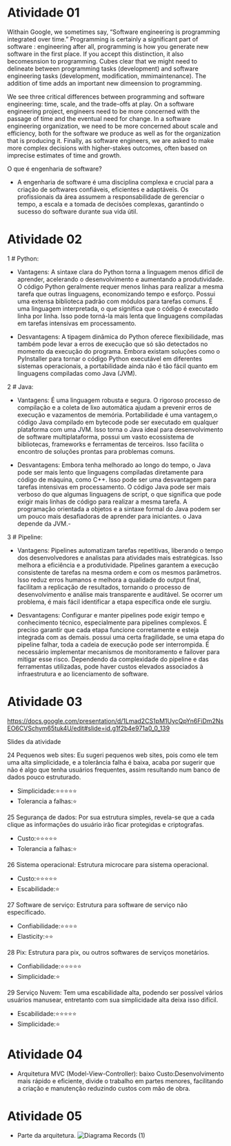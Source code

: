 # Atividade 01

Withain Google, we sometimes say, “Software engineering is programming integrated over time.” Programming is certainly a significant part of software : engineering after all, programming is how you generate new software in the first place. If you accept this distinction, it also becomesnsion to programming. Cubes clear that we might need to delineate between programming tasks (development) and software engineering tasks (development, modification, mmimaintenance). The addition of time adds an important new dimeension to programming.



We see three critical differences between programming and software engineering: time, scale, and the trade-offs at play. On a software engineering project, engineers need to be more concerned with the passage of time and the eventual need for change. In a software engineering organization, we need to be more concerned about scale and efficiency, both for the software we produce as well as for the organization that is producing it. Finally, as software engineers, we are asked to make more complex decisions with higher-stakes outcomes, often based on imprecise estimates of time and growth.

O que é engenharia de software?

- A engenharia de software é uma disciplina complexa e crucial para a criação de softwares confiáveis, eficientes e adaptáveis. Os profissionais da área assumem a responsabilidade de gerenciar o tempo, a escala e a tomada de decisões complexas, garantindo o sucesso do software durante sua vida útil.




# Atividade 02

1 # Python:
- Vantagens: A sintaxe clara do Python torna a linguagem menos difícil de aprender, acelerando o desenvolvimento e aumentando a produtividade. O código Python geralmente requer menos linhas para realizar a mesma tarefa que outras linguagens, economizando tempo e esforço. Possui uma extensa biblioteca padrão com módulos para tarefas comuns. É uma linguagem interpretada, o que significa que o código é executado linha por linha. Isso pode torná-la mais lenta que linguagens compiladas em tarefas intensivas em processamento.

- Desvantagens: A tipagem dinâmica do Python oferece flexibilidade, mas também pode levar a erros de execução que só são detectados no momento da execução do programa.
Embora existam soluções como o PyInstaller para tornar o código Python executável em diferentes sistemas operacionais, a portabilidade ainda não é tão fácil quanto em linguagens compiladas como Java (JVM).

2 # Java:
- Vantagens: É uma linguagem robusta e segura. O rigoroso processo de compilação e a coleta de lixo automática ajudam a prevenir erros de execução e vazamentos de memória. Portabilidade é uma vantagem,o código Java compilado em bytecode pode ser executado em qualquer plataforma com uma JVM. Isso torna o Java ideal para desenvolvimento de software multiplataforma, possui um vasto ecossistema de bibliotecas, frameworks e ferramentas de terceiros. Isso facilita o encontro de soluções prontas para problemas comuns.

- Desvantagens: Embora tenha melhorado ao longo do tempo, o Java pode ser mais lento que linguagens compiladas diretamente para código de máquina, como C++. Isso pode ser uma desvantagem para tarefas intensivas em processamento. O código Java pode ser mais verboso do que algumas linguagens de script, o que significa que pode exigir mais linhas de código para realizar a mesma tarefa.  A programação orientada a objetos e a sintaxe formal do Java podem ser um pouco mais desafiadoras de aprender para iniciantes. o Java depende da JVM.-  

3 # Pipeline:
- Vantagens: Pipelines automatizam tarefas repetitivas, liberando o tempo dos desenvolvedores e analistas para atividades mais estratégicas. Isso melhora a eficiência e a produtividade. Pipelines garantem a execução consistente de tarefas na mesma ordem e com os mesmos parâmetros. Isso reduz erros humanos e melhora a qualidade do output final, facilitam a replicação de resultados, tornando o processo de desenvolvimento e análise mais transparente e auditável. Se ocorrer um problema, é mais fácil identificar a etapa específica onde ele surgiu.

- Desvantagens: Configurar e manter pipelines pode exigir tempo e conhecimento técnico, especialmente para pipelines complexos. É preciso garantir que cada etapa funcione corretamente e esteja integrada com as demais. possui uma certa fragilidade, se uma etapa do pipeline falhar, toda a cadeia de execução pode ser interrompida. É necessário implementar mecanismos de monitoramento e failover para mitigar esse risco. Dependendo da complexidade do pipeline e das ferramentas utilizadas, pode haver custos elevados associados à infraestrutura e ao licenciamento de software.
  

# Atividade 03

https://docs.google.com/presentation/d/1Lmad2CS1pM1UycQpYn6FiDm2NsEO6CVSchym65tuk4U/edit#slide=id.g1f2b4e971a0_0_139

Slides da atividade 

24 Pequenos web sites: Eu sugeri pequenos web sites, pois como ele tem uma alta simplicidade, e a tolerância falha é baixa, acaba por sugerir que não é algo que tenha usuários frequentes, assim resultando num banco de dados pouco estruturado.

- Simplicidade:⭐⭐⭐⭐⭐
- Tolerancia a falhas:⭐


25 Segurança de dados: Por sua estrutura simples, revela-se que a cada clique as informações do usuário irão ficar protegidas e criptografas.

- Custo:⭐⭐⭐⭐⭐
- Tolerancia a falhas:⭐


26 Sistema operacional: Estrutura microcare para sistema operacional.

- Custo:⭐⭐⭐⭐⭐
- Escabilidade:⭐


27 Software de serviço: Estrutura para software de serviço não especificado.

- Confiabilidade:⭐⭐⭐⭐
- Elasticity:⭐⭐


28 Pix: Estrutura para pix, ou outros softwares de serviços monetários.

- Confiabilidade:⭐⭐⭐⭐⭐
- Simplicidade:⭐


29 Serviço Nuvem: Tem uma escabilidade alta, podendo ser possível vários usuários manusear, entretanto com sua simplicidade alta deixa isso difícil.

- Escabilidade:⭐⭐⭐⭐⭐
- Simplicidade:⭐



# Atividade 04

- Arquitetura MVC (Model-View-Controller): baixo Custo:Desenvolvimento mais rápido e eficiente,
divide o trabalho em partes menores, facilitando a criação e manutenção reduzindo custos com mão de obra.



# Atividade 05

- Parte da arquitetura.
![Diagrama Records (1)](https://github.com/Rennerson13/bertoti/assets/143669686/7f01240a-ad03-4c7c-8b09-acc0523f2190)




